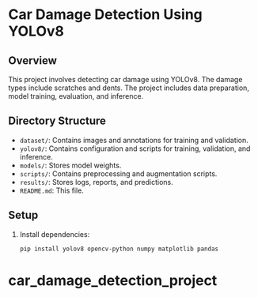 # Car Damage Detection Using YOLOv8

## Overview
This project involves detecting car damage using YOLOv8. The damage types include scratches and dents. The project includes data preparation, model training, evaluation, and inference.

## Directory Structure
- `dataset/`: Contains images and annotations for training and validation.
- `yolov8/`: Contains configuration and scripts for training, validation, and inference.
- `models/`: Stores model weights.
- `scripts/`: Contains preprocessing and augmentation scripts.
- `results/`: Stores logs, reports, and predictions.
- `README.md`: This file.

## Setup
1. Install dependencies:
   ```bash
   pip install yolov8 opencv-python numpy matplotlib pandas
# car_damage_detection_project
